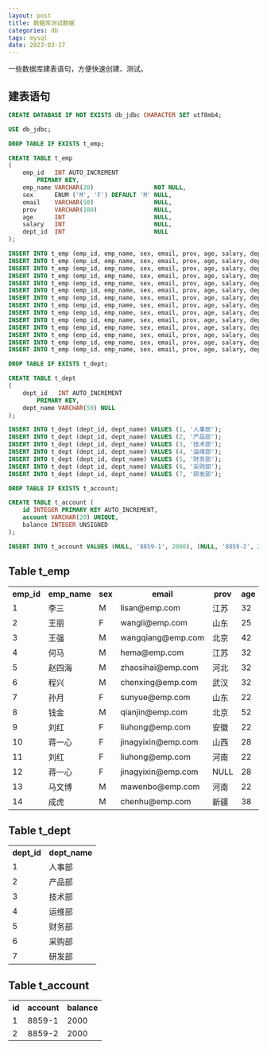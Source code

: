 ```yaml
---
layout: post
title: 数据库测试数据
categories: db
tags: mysql 
date: 2023-03-17
---
```

一些数据库建表语句，方便快速创建、测试。
<!--more-->
## 建表语句
```sql
CREATE DATABASE IF NOT EXISTS db_jdbc CHARACTER SET utf8mb4;

USE db_jdbc;

DROP TABLE IF EXISTS t_emp;

CREATE TABLE t_emp
(
    emp_id   INT AUTO_INCREMENT
        PRIMARY KEY,
    emp_name VARCHAR(20)                 NOT NULL,
    sex      ENUM ('M', 'F') DEFAULT 'M' NULL,
    email    VARCHAR(50)                 NULL,
    prov     VARCHAR(100)                NULL,
    age      INT                         NULL,
    salary   INT                         NULL,
    dept_id  INT                         NULL
);

INSERT INTO t_emp (emp_id, emp_name, sex, email, prov, age, salary, dept_id) VALUES (1, '李三', 'M', 'lisan@emp.com', '江苏', 32, 18000, 1);
INSERT INTO t_emp (emp_id, emp_name, sex, email, prov, age, salary, dept_id) VALUES (2, '王丽', 'F', 'wangli@emp.com', '山东', 25, 9000, 1);
INSERT INTO t_emp (emp_id, emp_name, sex, email, prov, age, salary, dept_id) VALUES (3, '王强', 'M', 'wangqiang@emp.com', '北京', 42, 12000, 2);
INSERT INTO t_emp (emp_id, emp_name, sex, email, prov, age, salary, dept_id) VALUES (4, '何马', 'M', 'hema@emp.com', '江苏', 32, 8000, 2);
INSERT INTO t_emp (emp_id, emp_name, sex, email, prov, age, salary, dept_id) VALUES (5, '赵四海', 'M', 'zhaosihai@emp.com', '河北', 32, 17000, 3);
INSERT INTO t_emp (emp_id, emp_name, sex, email, prov, age, salary, dept_id) VALUES (6, '程兴', 'M', 'chenxing@emp.com', '武汉', 32, 16000, 3);
INSERT INTO t_emp (emp_id, emp_name, sex, email, prov, age, salary, dept_id) VALUES (7, '孙月', 'F', 'sunyue@emp.com', '山东', 22, 10000, 4);
INSERT INTO t_emp (emp_id, emp_name, sex, email, prov, age, salary, dept_id) VALUES (8, '钱金', 'M', 'qianjin@emp.com', '北京', 52, 28000, 4);
INSERT INTO t_emp (emp_id, emp_name, sex, email, prov, age, salary, dept_id) VALUES (9, '刘红', 'F', 'liuhong@emp.com', '安徽', 22, 8000, 5);
INSERT INTO t_emp (emp_id, emp_name, sex, email, prov, age, salary, dept_id) VALUES (10, '蒋一心', 'F', 'jinagyixin@emp.com', '山西', 28, 9000, 5);
INSERT INTO t_emp (emp_id, emp_name, sex, email, prov, age, salary, dept_id) VALUES (11, '刘红', 'F', 'liuhong@emp.com', '河南', 22, 8000, 6);
INSERT INTO t_emp (emp_id, emp_name, sex, email, prov, age, salary, dept_id) VALUES (12, '蒋一心', 'F', 'jinagyixin@emp.com', null, 28, 9000, 6);
INSERT INTO t_emp (emp_id, emp_name, sex, email, prov, age, salary, dept_id) VALUES (13, '马文博', 'M', 'mawenbo@emp.com', '河南', 22, 28000, 7);
INSERT INTO t_emp (emp_id, emp_name, sex, email, prov, age, salary, dept_id) VALUES (14, '成虎', 'M', 'chenhu@emp.com', '新疆', 38, 36000, 7);

DROP TABLE IF EXISTS t_dept;

CREATE TABLE t_dept
(
    dept_id   INT AUTO_INCREMENT
        PRIMARY KEY,
    dept_name VARCHAR(50) NULL
);

INSERT INTO t_dept (dept_id, dept_name) VALUES (1, '人事部');
INSERT INTO t_dept (dept_id, dept_name) VALUES (2, '产品部');
INSERT INTO t_dept (dept_id, dept_name) VALUES (3, '技术部');
INSERT INTO t_dept (dept_id, dept_name) VALUES (4, '运维部');
INSERT INTO t_dept (dept_id, dept_name) VALUES (5, '财务部');
INSERT INTO t_dept (dept_id, dept_name) VALUES (6, '采购部');
INSERT INTO t_dept (dept_id, dept_name) VALUES (7, '研发部');

DROP TABLE IF EXISTS t_account;

CREATE TABLE t_account (
    id INTEGER PRIMARY KEY AUTO_INCREMENT,
    account VARCHAR(20) UNIQUE,
    balance INTEGER UNSIGNED
);

INSERT INTO t_account VALUES (NULL, '8859-1', 2000), (NULL, '8859-2', 2000);
```

<h2>Table t_emp</h2>
<table>
  <tr>
    <th>emp_id</th>
    <th>emp_name</th>
    <th>sex</th>
    <th>email</th>
    <th>prov</th>
    <th>age</th>
    <th>salary</th>
    <th>dept_id</th>
  </tr>
  <tr>
    <td>1</td>
    <td>李三</td>
    <td>M</td>
    <td>lisan@emp.com</td>
    <td>江苏</td>
    <td>32</td>
    <td>18000</td>
    <td>1</td>
  </tr>
  <tr>
    <td>2</td>
    <td>王丽</td>
    <td>F</td>
    <td>wangli@emp.com</td>
    <td>山东</td>
    <td>25</td>
    <td>9000</td>
    <td>1</td>
  </tr>
  <tr>
    <td>3</td>
    <td>王强</td>
    <td>M</td>
    <td>wangqiang@emp.com</td>
    <td>北京</td>
    <td>42</td>
    <td>12000</td>
    <td>2</td>
  </tr>
  <tr>
    <td>4</td>
    <td>何马</td>
    <td>M</td>
    <td>hema@emp.com</td>
    <td>江苏</td>
    <td>32</td>
    <td>8000</td>
    <td>2</td>
  </tr>
  <tr>
    <td>5</td>
    <td>赵四海</td>
    <td>M</td>
    <td>zhaosihai@emp.com</td>
    <td>河北</td>
    <td>32</td>
    <td>17000</td>
    <td>3</td>
  </tr>
  <tr>
    <td>6</td>
    <td>程兴</td>
    <td>M</td>
    <td>chenxing@emp.com</td>
    <td>武汉</td>
    <td>32</td>
    <td>16000</td>
    <td>3</td>
  </tr>
  <tr>
    <td>7</td>
    <td>孙月</td>
    <td>F</td>
    <td>sunyue@emp.com</td>
    <td>山东</td>
    <td>22</td>
    <td>10000</td>
    <td>4</td>
  </tr>
  <tr>
    <td>8</td>
    <td>钱金</td>
    <td>M</td>
    <td>qianjin@emp.com</td>
    <td>北京</td>
    <td>52</td>
    <td>28000</td>
    <td>4</td>
  </tr>
  <tr>
    <td>9</td>
    <td>刘红</td>
    <td>F</td>
    <td>liuhong@emp.com</td>
    <td>安徽</td>
    <td>22</td>
    <td>8000</td>
    <td>5</td>
  </tr>
  <tr>
    <td>10</td>
    <td>蒋一心</td>
    <td>F</td>
    <td>jinagyixin@emp.com</td>
    <td>山西</td>
    <td>28</td>
    <td>9000</td>
    <td>5</td>
  </tr>
  <tr>
    <td>11</td>
    <td>刘红</td>
    <td>F</td>
    <td>liuhong@emp.com</td>
    <td>河南</td>
    <td>22</td>
    <td>8000</td>
    <td>6</td>
  </tr>
  <tr>
    <td>12</td>
    <td>蒋一心</td>
    <td>F</td>
    <td>jinagyixin@emp.com</td>
    <td>NULL</td>
    <td>28</td>
    <td>9000</td>
    <td>6</td>
  </tr>
  <tr>
    <td>13</td>
    <td>马文博</td>
    <td>M</td>
    <td>mawenbo@emp.com</td>
    <td>河南</td>
    <td>22</td>
    <td>28000</td>
    <td>7</td>
  </tr>
  <tr>
    <td>14</td>
    <td>成虎</td>
    <td>M</td>
    <td>chenhu@emp.com</td>
    <td>新疆</td>
    <td>38</td>
    <td>36000</td>
    <td>7</td>
  </tr>
</table>

<h2>Table t_dept</h2>
<table>
  <tr>
    <th>dept_id</th>
    <th>dept_name</th>
  </tr>
  <tr>
    <td>1</td>
    <td>人事部</td>
  </tr>
  <tr>
    <td>2</td>
    <td>产品部</td>
  </tr>
  <tr>
    <td>3</td>
    <td>技术部</td>
  </tr>
  <tr>
    <td>4</td>
    <td>运维部</td>
  </tr>
  <tr>
    <td>5</td>
    <td>财务部</td>
  </tr>
  <tr>
    <td>6</td>
    <td>采购部</td>
  </tr>
  <tr>
    <td>7</td>
    <td>研发部</td>
  </tr>
</table>

<h2>Table t_account</h2>
<table>
<tr><th>id</th><th>account</th><th>balance</th></tr>
<tr><td>1</td><td>8859-1</td><td>2000</td></tr>
<tr><td>2</td><td>8859-2</td><td>2000</td></tr>
</table>